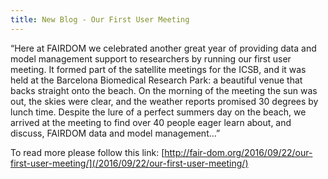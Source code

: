```yaml
---
title: New Blog - Our First User Meeting
---
```


“Here at FAIRDOM we celebrated another great year of providing data and model management support to researchers by running our first user meeting. 
It formed part of the satellite meetings for the ICSB, and it was held at the Barcelona Biomedical Research Park: a beautiful venue that backs straight onto the beach. On the morning of the meeting the sun was out, the skies were clear, and the weather reports promised 30 degrees by lunch time. Despite the lure of a perfect summers day on the beach, we arrived at the meeting to find over 40 people eager learn about, and discuss, FAIRDOM data and model management…”

To read more please follow this link: [http://fair-dom.org/2016/09/22/our-first-user-meeting/](/2016/09/22/our-first-user-meeting/)
